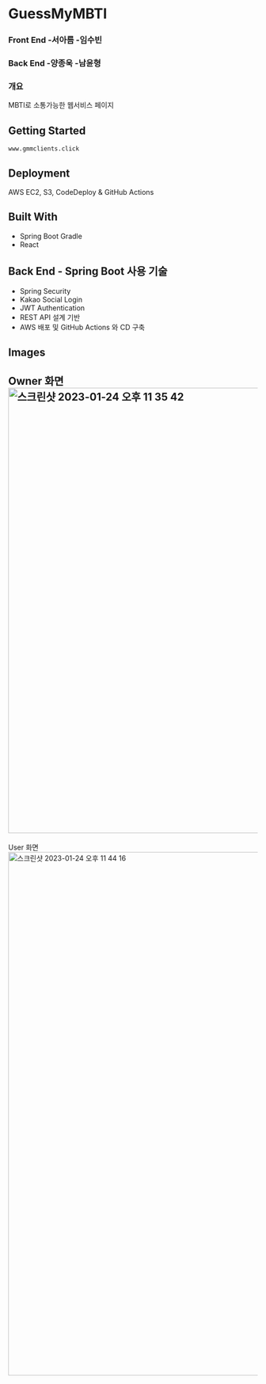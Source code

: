 # GuessMyMBTI
### Front End -서아름 -임수빈
### Back End -양종욱 -남윤형

### 개요
MBTI로 소통가능한 웹서비스 페이지


## Getting Started

```
www.gmmclients.click
```

## Deployment

AWS EC2, S3, CodeDeploy & GitHub Actions

## Built With

* Spring Boot Gradle
* React

## Back End - Spring Boot 사용 기술
- Spring Security
- Kakao Social Login
- JWT Authentication
- REST API 설계 기반
- AWS 배포 및 GitHub Actions 와 CD 구축

## Images

Owner 화면
<img width="900" alt="스크린샷 2023-01-24 오후 11 35 42" src="https://user-images.githubusercontent.com/67284987/214324108-eb29ff5e-f705-43f9-980b-20506b79656e.png">
---
User 화면
<img width="1058" alt="스크린샷 2023-01-24 오후 11 44 16" src="https://user-images.githubusercontent.com/67284987/214324953-f7ce7475-a75d-49a4-8830-32abc833bbd2.png">
